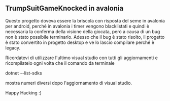 ## TrumpSuitGameKnocked in avalonia
Questo progetto doveva essere la briscola con risposta del seme in avalonia per android, perché in avalonia i timer vengono blacklistati e quindi è necessaria la conferma della visione della giocata, però a causa di un bug non è stato possibile terminarlo.
Adesso che il bug è stato risolto, il progetto è stato convertito in progetto desktop e ve lo lascio compilare perché è legacy.

Ricordatevi di utilizzare l'ultimo visual studio con tutti gli aggiornamenti e ricompilatelo ogni volta che il comando da terminale

dotnet --list-sdks

mostra numeri diversi dopo l'aggiornamento di visual studio.

Happy Hacking :)
